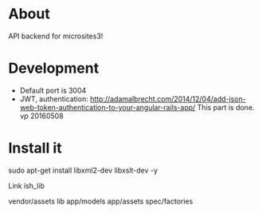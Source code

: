 
About
=====
API backend for microsites3!

Development
===========
* Default port is 3004
* JWT, authentication: http://adamalbrecht.com/2014/12/04/add-json-web-token-authentication-to-your-angular-rails-app/
  This part is done. _vp_ 20160508
  
Install it
==========
 sudo apt-get install libxml2-dev libxslt-dev -y

Link ish_lib

 vendor/assets
 lib
 app/models
 app/assets
 spec/factories
 
